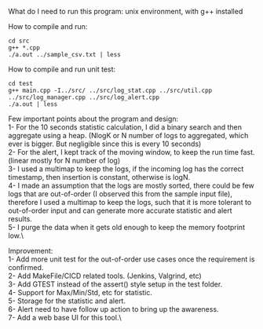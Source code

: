 What do I need to run this program: unix environment, with g++ installed

How to compile and run:
```
cd src
g++ *.cpp
./a.out ../sample_csv.txt | less
```

How to compile and run unit test:
```
cd test
g++ main.cpp -I../src/ ../src/log_stat.cpp ../src/util.cpp ../src/log_manager.cpp ../src/log_alert.cpp
./a.out | less
```

Few important points about the program and design:\
1- For the 10 seconds statistic calculation, I did a binary search and then aggregate using a heap. (NlogK or N number of logs to aggregated, which ever is bigger. But negligible since this is every 10 seconds)\
2- For the alert, I kept track of the moving window, to keep the run time fast. (linear mostly for N number of log)\
3- I used a multimap to keep the logs, if the incoming log has the correct timestamp, then insertion is constant, otherwise is logN. \
4- I made an assumption that the logs are mostly sorted, there could be few logs that are out-of-order (I observed this from the sample input file), therefore I used a multimap to keep the logs, such that it is more tolerant to out-of-order input and can generate more accurate statistic and alert results.\
5- I purge the data when it gets old enough to keep the memory footprint low.\


Improvement:\
1- Add more unit test for the out-of-order use cases once the requirement is confirmed.\
2- Add MakeFile/CICD related tools. (Jenkins, Valgrind, etc)\
3- Add GTEST instead of the assert() style setup in the test folder.\
4- Support for Max/Min/Std, etc for statistic.\
5- Storage for the statistic and alert.\
6- Alert need to have follow up action to bring up the awareness.\
7- Add a web base UI for this tool.\

